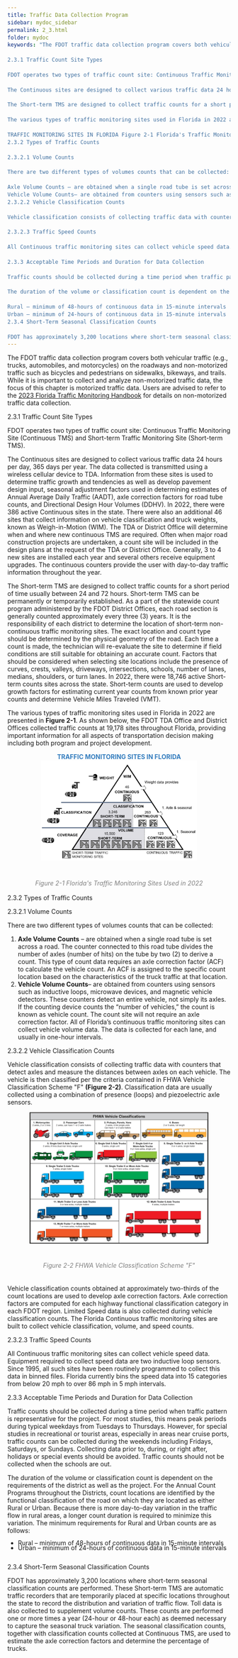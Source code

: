```yaml
---
title: Traffic Data Collection Program
sidebar: mydoc_sidebar
permalink: 2_3.html
folder: mydoc
keywords: "The FDOT traffic data collection program covers both vehicular traffic (e.g., trucks, automobiles, and motorcycles) on the roadways and non-motorized traffic such as bicycles and pedestrians on sidewalks, bikeways, and trails. While it is important to collect and analyze non-motorized traffic data, the focus of this chapter is motorized traffic data. Users are advised to refer to the 2023 Florida Traffic Monitoring Handbook for details on non-motorized traffic data collection.

2.3.1 Traffic Count Site Types

FDOT operates two types of traffic count site: Continuous Traffic Monitoring Site (Continuous TMS) and Short-term Traffic Monitoring Site (Short-term TMS).

The Continuous sites are designed to collect various traffic data 24 hours per day, 365 days per year. The data collected is transmitted using a wireless cellular device to TDA. Information from these sites is used to determine traffic growth and tendencies as well as develop pavement design input, seasonal adjustment factors used in determining estimates of Annual Average Daily Traffic (AADT), axle correction factors for road tube counts, and Directional Design Hour Volumes (DDHV). In 2022, there were 386 active Continuous sites in the state. There were also an additional 46 sites that collect information on vehicle classification and truck weights, known as Weigh-in-Motion (WIM). The TDA or District Office will determine when and where new continuous TMS are required. Often when major road construction projects are undertaken, a count site will be included in the design plans at the request of the TDA or District Office. Generally, 3 to 4 new sites are installed each year and several others receive equipment upgrades. The continuous counters provide the user with day-to-day traffic information throughout the year.

The Short-term TMS are designed to collect traffic counts for a short period of time usually between 24 and 72 hours. Short-term TMS can be permanently or temporarily established. As a part of the statewide count program administered by the FDOT District Offices, each road section is generally counted approximately every three (3) years. It is the responsibility of each district to determine the location of short-term non-continuous traffic monitoring sites. The exact location and count type should be determined by the physical geometry of the road. Each time a count is made, the technician will re-evaluate the site to determine if field conditions are still suitable for obtaining an accurate count. Factors that should be considered when selecting site locations include the presence of curves, crests, valleys, driveways, intersections, schools, number of lanes, medians, shoulders, or turn lanes. In 2022, there were 18,746 active Short-term counts sites across the state. Short-term counts are used to develop growth factors for estimating current year counts from known prior year counts and determine Vehicle Miles Traveled (VMT).

The various types of traffic monitoring sites used in Florida in 2022 are presented in Figure 2-1. As shown below, the FDOT TDA Office and District Offices collected traffic counts at 19,178 sites throughout Florida, providing important information for all aspects of transportation decision making including both program and project development.

TRAFFIC MONITORING SITES IN FLORIDA Figure 2-1 Florida's Traffic Monitoring Sites Used in 2022
2.3.2 Types of Traffic Counts

2.3.2.1 Volume Counts

There are two different types of volumes counts that can be collected:

Axle Volume Counts – are obtained when a single road tube is set across a road. The counter connected to this road tube divides the number of axles (number of hits) on the tube by two (2) to derive a count. This type of count data requires an axle correction factor (ACF) to calculate the vehicle count. An ACF is assigned to the specific count location based on the characteristics of the truck traffic at that location.
Vehicle Volume Counts– are obtained from counters using sensors such as inductive loops, microwave devices, and magnetic vehicle detectors. These counters detect an entire vehicle, not simply its axles. If the counting device counts the “number of vehicles,” the count is known as vehicle count. The count site will not require an axle correction factor. All of Florida’s continuous traffic monitoring sites can collect vehicle volume data. The data is collected for each lane, and usually in one-hour intervals.
2.3.2.2 Vehicle Classification Counts

Vehicle classification consists of collecting traffic data with counters that detect axles and measure the distances between axles on each vehicle. The vehicle is then classified per the criteria contained in FHWA Vehicle Classification Scheme “F” (Figure 2-2). Classification data are usually collected using a combination of presence (loops) and piezoelectric axle sensors. Vehicle classification counts obtained at approximately two-thirds of the count locations are used to develop axle correction factors. Axle correction factors are computed for each highway functional classification category in each FDOT region. Limited Speed data is also collected during vehicle classification counts. The Florida Continuous traffic monitoring sites are built to collect vehicle classification, volume, and speed counts.

2.3.2.3 Traffic Speed Counts

All Continuous traffic monitoring sites can collect vehicle speed data. Equipment required to collect speed data are two inductive loop sensors. Since 1995, all such sites have been routinely programmed to collect this data in binned files. Florida currently bins the speed data into 15 categories from below 20 mph to over 86 mph in 5 mph intervals.

2.3.3 Acceptable Time Periods and Duration for Data Collection

Traffic counts should be collected during a time period when traffic pattern is representative for the project. For most studies, this means peak periods during typical weekdays from Tuesdays to Thursdays. However, for special studies in recreational or tourist areas, especially in areas near cruise ports, traffic counts can be collected during the weekends including Fridays, Saturdays, or Sundays. Collecting data prior to, during, or right after, holidays or special events should be avoided. Traffic counts should not be collected when the schools are out.

The duration of the volume or classification count is dependent on the requirements of the district as well as the project. For the Annual Count Programs throughout the Districts, count locations are identified by the functional classification of the road on which they are located as either Rural or Urban. Because there is more day-to-day variation in the traffic flow in rural areas, a longer count duration is required to minimize this variation. The minimum requirements for Rural and Urban counts are as follows:

Rural – minimum of 48-hours of continuous data in 15-minute intervals
Urban – minimum of 24-hours of continuous data in 15-minute intervals
2.3.4 Short-Term Seasonal Classification Counts

FDOT has approximately 3,200 locations where short-term seasonal classification counts are performed. These Short-term TMS are automatic traffic recorders that are temporarily placed at specific locations throughout the state to record the distribution and variation of traffic flow. Toll data is also collected to supplement volume counts. These counts are performed one or more times a year (24-hour or 48-hour each) as deemed necessary to capture the seasonal truck variation. The seasonal classification counts, together with classification counts collected at Continuous TMS, are used to estimate the axle correction factors and determine the percentage of trucks."
---
```


<style>
  div{text-align: justify;}
</style>

The FDOT traffic data collection program covers both vehicular traffic (e.g., trucks, automobiles, and motorcycles) on the roadways and non-motorized traffic such as bicycles and pedestrians on sidewalks, bikeways, and trails. While it is important to collect and analyze non-motorized traffic data, the focus of this chapter is motorized traffic data. Users are advised to refer to the <a href="https://fdotwww.blob.core.windows.net/sitefinity/docs/default-source/statistics/docs/tmhandbook.pdf?sfvrsn=e8a9f204_6" target="_blank">2023 Florida Traffic Monitoring Handbook</a> for details on non-motorized traffic data collection.

<span class="subtitle-3">2.3.1 Traffic Count Site Types</span>

FDOT operates two types of traffic count site: Continuous Traffic Monitoring Site (Continuous TMS) and Short-term Traffic Monitoring Site (Short-term TMS). 

The Continuous sites are designed to collect various traffic data 24 hours per day, 365 days per year. The data collected is transmitted using a wireless cellular device to TDA. Information from these sites is used to determine traffic growth and tendencies as well as develop pavement design input, seasonal adjustment factors used in determining estimates of Annual Average Daily Traffic (AADT), axle correction factors for road tube counts, and Directional Design Hour Volumes (DDHV). In 2022, there were 386 active Continuous sites in the state. There were also an additional 46 sites that collect information on vehicle classification and truck weights, known as Weigh-in-Motion (WIM). The TDA or District Office will determine when and where new continuous TMS are required. Often when major road construction projects are undertaken, a count site will be included in the design plans at the request of the TDA or District Office. Generally, 3 to 4 new sites are installed each year and several others receive equipment upgrades. The continuous counters provide the user with day-to-day traffic information throughout the year.

The Short-term TMS are designed to collect traffic counts for a short period of time usually between 24 and 72 hours. Short-term TMS can be permanently or temporarily established. As a part of the statewide count program administered by the FDOT District Offices, each road section is generally counted approximately every three (3) years. It is the responsibility of each district to determine the location of short-term non-continuous traffic monitoring sites. The exact location and count type should be determined by the physical geometry of the road. Each time a count is made, the technician will re-evaluate the site to determine if field conditions are still suitable for obtaining an accurate count. Factors that should be considered when selecting site locations include the presence of curves, crests, valleys, driveways, intersections, schools, number of lanes, medians, shoulders, or turn lanes. In 2022, there were 18,746 active Short-term counts sites across the state. Short-term counts are used to develop growth factors for estimating current year counts from known prior year counts and determine Vehicle Miles Traveled (VMT). 

The various types of traffic monitoring sites used in Florida in 2022 are presented in <b>Figure 2-1</b>. As shown below, the FDOT TDA Office and District Offices collected traffic counts at 19,178 sites throughout Florida, providing important information for all aspects of transportation decision making including both program and project development.


<div style="color:#347DBE; text-align:center"><b>TRAFFIC MONITORING SITES IN FLORIDA</b></div>
<center><img src="images/fig2_1.png" style="max-width: 70%; text-align:center; margin-bottom: 1rem"></center>
<div style="text-align:center; color:grey;padding-top:1.5rem;margin-bottom: 1rem"><i>Figure 2-1 Florida's Traffic Monitoring Sites Used in 2022</i></div> 


<span class="subtitle-3">2.3.2 Types of Traffic Counts</span>

<span class="subtitle-4">2.3.2.1 Volume Counts</span>

There are two different types of volumes counts that can be collected:

1.  <b>Axle Volume Counts</b> – are obtained when a single road tube is set across a road. The counter connected to this road tube divides the number of axles (number of hits) on the tube by two (2) to derive a count. This type of count data requires an axle correction factor (ACF) to calculate the vehicle count. An ACF is assigned to the specific count location based on the characteristics of the truck traffic at that location.
2.  <b>Vehicle Volume Counts</b>– are obtained from counters using sensors such as inductive loops, microwave devices, and magnetic vehicle detectors. These counters detect an entire vehicle, not simply its axles. If the counting device counts the “number of vehicles,” the count is known as vehicle count. The count site will not require an axle correction factor. All of Florida’s continuous traffic monitoring sites can collect vehicle volume data. The data is collected for each lane, and usually in one-hour intervals.

<span class="subtitle-4">2.3.2.2 Vehicle Classification Counts</span>

Vehicle classification consists of collecting traffic data with counters that detect axles and measure the distances between axles on each vehicle. The vehicle is then classified per the criteria contained in FHWA Vehicle Classification Scheme "F" <b>(Figure 2-2)</b>. Classification data are usually collected using a combination of presence (loops) and piezoelectric axle sensors.

<center><img src="images/fig2_2.png" style="max-width: 80%; text-align:center; margin-bottom: 1rem"></center>
<div style="text-align:center; color:grey;padding:1.3rem 0"><i>Figure 2-2 FHWA Vehicle Classification Scheme "F"</i></div> 

Vehicle classification counts obtained at approximately two-thirds of the count locations are used to develop axle correction factors. Axle correction factors are computed for each highway functional classification category in each FDOT region. Limited Speed data is also collected during vehicle classification counts. The Florida Continuous traffic monitoring sites are built to collect vehicle classification, volume, and speed counts.

<span class="subtitle-4">2.3.2.3 Traffic Speed Counts</span>

All Continuous traffic monitoring sites can collect vehicle speed data. Equipment required to collect speed data are two inductive loop sensors. Since 1995, all such sites have been routinely programmed to collect this data in binned files. Florida currently bins the speed data into 15 categories from below 20 mph to over 86 mph in 5 mph intervals.

<span class="subtitle-3"> 2.3.3 Acceptable Time Periods and Duration for Data Collection</span>

Traffic counts should be collected during a time period when traffic pattern is representative for the project. For most studies, this means peak periods during typical weekdays from Tuesdays to Thursdays. However, for special studies in recreational or tourist areas, especially in areas near cruise ports, traffic counts can be collected during the weekends including Fridays, Saturdays, or Sundays. Collecting data prior to, during, or right after, holidays or special events should be avoided. Traffic counts should not be collected when the schools are out.

The duration of the volume or classification count is dependent on the requirements of the district as well as the project. For the Annual Count Programs throughout the Districts, count locations are identified by the functional classification of the road on which they are located as either Rural or Urban. Because there is more day-to-day variation in the traffic flow in rural areas, a longer count duration is required to minimize this variation. The minimum requirements for Rural and Urban counts are as follows: 
<ul style="line-height: 0.8em"> <li>Rural – minimum of 48-hours of continuous data in 15-minute intervals</li>
<li style="margin-bottom: 1.8rem">Urban – minimum of 24-hours of continuous data in 15-minute intervals</li></ul>

<span class="subtitle-3"> 2.3.4 Short-Term Seasonal Classification Counts</span>

FDOT has approximately 3,200 locations where short-term seasonal classification counts are performed. These Short-term TMS are automatic traffic recorders that are temporarily placed at specific locations throughout the state to record the distribution and variation of traffic flow. Toll data is also collected to supplement volume counts. These counts are performed one or more times a year (24-hour or 48-hour each) as deemed necessary to capture the seasonal truck variation. The seasonal classification counts, together with classification counts collected at Continuous TMS, are used to estimate the axle correction factors and determine the percentage of trucks.
